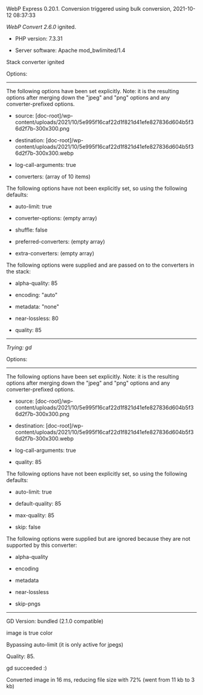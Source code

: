 WebP Express 0.20.1. Conversion triggered using bulk conversion, 2021-10-12 08:37:33

*WebP Convert 2.6.0*  ignited.
- PHP version: 7.3.31
- Server software: Apache mod_bwlimited/1.4

Stack converter ignited

Options:
------------
The following options have been set explicitly. Note: it is the resulting options after merging down the "jpeg" and "png" options and any converter-prefixed options.
- source: [doc-root]/wp-content/uploads/2021/10/5e995f16caf22d1f821d41efe827836d604b5f36d2f7b-300x300.png
- destination: [doc-root]/wp-content/uploads/2021/10/5e995f16caf22d1f821d41efe827836d604b5f36d2f7b-300x300.webp
- log-call-arguments: true
- converters: (array of 10 items)

The following options have not been explicitly set, so using the following defaults:
- auto-limit: true
- converter-options: (empty array)
- shuffle: false
- preferred-converters: (empty array)
- extra-converters: (empty array)

The following options were supplied and are passed on to the converters in the stack:
- alpha-quality: 85
- encoding: "auto"
- metadata: "none"
- near-lossless: 80
- quality: 85
------------


*Trying: gd* 

Options:
------------
The following options have been set explicitly. Note: it is the resulting options after merging down the "jpeg" and "png" options and any converter-prefixed options.
- source: [doc-root]/wp-content/uploads/2021/10/5e995f16caf22d1f821d41efe827836d604b5f36d2f7b-300x300.png
- destination: [doc-root]/wp-content/uploads/2021/10/5e995f16caf22d1f821d41efe827836d604b5f36d2f7b-300x300.webp
- log-call-arguments: true
- quality: 85

The following options have not been explicitly set, so using the following defaults:
- auto-limit: true
- default-quality: 85
- max-quality: 85
- skip: false

The following options were supplied but are ignored because they are not supported by this converter:
- alpha-quality
- encoding
- metadata
- near-lossless
- skip-pngs
------------

GD Version: bundled (2.1.0 compatible)
image is true color
Bypassing auto-limit (it is only active for jpegs)
Quality: 85. 
gd succeeded :)

Converted image in 16 ms, reducing file size with 72% (went from 11 kb to 3 kb)
